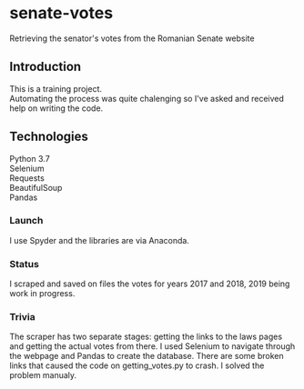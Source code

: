 # senate-votes
Retrieving the senator's votes from the Romanian Senate website

## Introduction 
This is a training project. \
Automating the process was quite chalenging so I've asked and received help on writing the code.

## Technologies 
Python 3.7 \
Selenium \
Requests \
BeautifulSoup \
Pandas 

### Launch 
I use Spyder and the libraries are via Anaconda.

### Status 
I scraped and saved on files the votes for years 2017 and 2018, 2019 being work in progress. 

### Trivia 
The scraper has two separate stages: getting the links to the laws pages and getting the actual votes from there. I used Selenium to navigate through the webpage and Pandas to create the database. There are some broken links that caused the code on getting_votes.py to crash. I solved the problem manualy.
